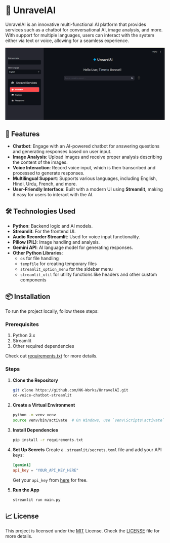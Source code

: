 # 💠 UnravelAI

UnravelAI is an innovative multi-functional AI platform that provides services such as a chatbot for conversational AI, image analysis, and more. With support for multiple languages, users can interact with the system either via text or voice, allowing for a seamless experience.

![UnravelAI](assets/page.png)

## 🚀 Features

- **Chatbot**: Engage with an AI-powered chatbot for answering questions and generating responses based on user input.
- **Image Analysis**: Upload images and receive proper analysis describing the content of the images.
- **Voice Interaction**: Record voice input, which is then transcribed and processed to generate responses.
- **Multilingual Support**: Supports various languages, including English, Hindi, Urdu, French, and more.
- **User-Friendly Interface**: Built with a modern UI using **Streamlit**, making it easy for users to interact with the AI.

## 🛠️ Technologies Used

- **Python**: Backend logic and AI models.
- **Streamlit**: For the frontend UI.
- **Audio Recorder Streamlit**: Used for voice input functionality.
- **Pillow (PIL)**: Image handling and analysis.
- **Gemini API**: AI language model for generating responses.
- **Other Python Libraries**:
  - `os` for file handling
  - `tempfile` for creating temporary files
  - `streamlit_option_menu` for the sidebar menu
  - `streamlit_util` for utility functions like headers and other custom components

## 📦 Installation

To run the project locally, follow these steps:

### Prerequisites

1. Python 3.x
2. Streamlit
3. Other required dependencies

Check out [requirements.txt](requirements.txt) for more details.

### Steps

1. **Clone the Repository**
    ```bash
    git clone https://github.com/NK-Works/UnravelAI.git
    cd-voice-chatbot-streamlit
    ```

2. **Create a Virtual Environment**
    ```bash
    python -m venv venv
    source venv/bin/activate  # On Windows, use `venv\Scripts\activate`
    ```

3. **Install Dependencies**
    ```bash
    pip install -r requirements.txt
    ```

4. **Set Up Secrets**
    Create a `.streamlit/secrets.toml` file and add your API keys:
    ```toml
    [gemini]
    api_key = "YOUR_API_KEY_HERE"
    ```
    Get your `api_key` from [here](https://aistudio.google.com/app/apikey) for free.

5. **Run the App**
    ```bash
    streamlit run main.py
    ```

## 📈 License

This project is licensed under the [MIT](https://opensource.org/license/mit/) License. Check the [LICENSE](LICENSE) file for more details.
